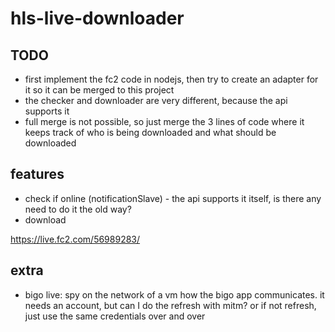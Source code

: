 # hls-live-downloader

## TODO
- first implement the fc2 code in nodejs, then try to create an adapter for it so it can be merged to this project
- the checker and downloader are very different, because the api supports it
- full merge is not possible, so just merge the 3 lines of code where it keeps track of who is being downloaded and what should be downloaded

## features
- check if online (notificationSlave) - the api supports it itself, is there any need to do it the old way?
- download

https://live.fc2.com/56989283/


## extra
- bigo live: spy on the network of a vm how the bigo app communicates. it needs an account, but can I do the refresh with mitm? or if not refresh, just use the same credentials over and over

